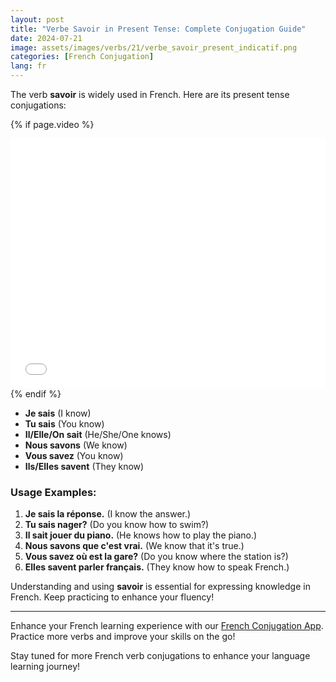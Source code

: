 ```yaml
---
layout: post
title: "Verbe Savoir in Present Tense: Complete Conjugation Guide"
date: 2024-07-21
image: assets/images/verbs/21/verbe_savoir_present_indicatif.png
categories: [French Conjugation]
lang: fr
---
```


The verb **savoir** is widely used in French. Here are its present tense conjugations:

<!-- Video Embed Section -->
{% if page.video %}
<div class="video-embed">
  <iframe width="100%" height="400" src="{{ page.video | escape }}" frameborder="0" allowfullscreen></iframe>
</div>
{% endif %}

- **Je sais** (I know)
- **Tu sais** (You know)
- **Il/Elle/On sait** (He/She/One knows)
- **Nous savons** (We know)
- **Vous savez** (You know)
- **Ils/Elles savent** (They know)

### Usage Examples:

1. **Je sais la réponse.** (I know the answer.)
2. **Tu sais nager?** (Do you know how to swim?)
3. **Il sait jouer du piano.** (He knows how to play the piano.)
4. **Nous savons que c'est vrai.** (We know that it's true.)
5. **Vous savez où est la gare?** (Do you know where the station is?)
6. **Elles savent parler français.** (They know how to speak French.)

Understanding and using **savoir** is essential for expressing knowledge in French. Keep practicing to enhance your fluency!

---

Enhance your French learning experience with our [French Conjugation App]({{site.appStore.url}}). Practice more verbs and improve your skills on the go!

Stay tuned for more French verb conjugations to enhance your language learning journey!